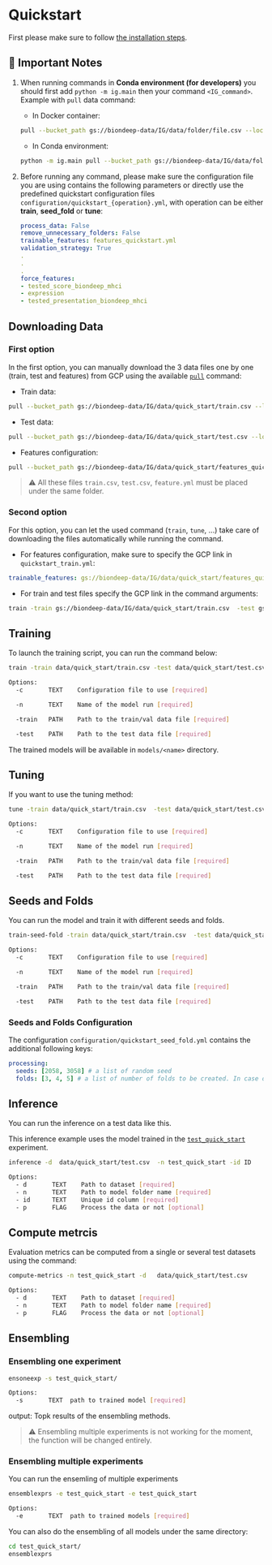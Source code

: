 # Quickstart

First please make sure to follow [the installation steps](installation.md).

## 🚨 Important Notes

1. When running commands in **Conda environment (for developers)** you should first add `python -m ig.main` then your command `<IG_command>`. Example with `pull` data command:
    - In Docker container:

    ```bash
    pull --bucket_path gs://biondeep-data/IG/data/folder/file.csv --local_path /home/app/ig/data/folder/file.csv
    ```

    - In Conda environment:

    ```bash
    python -m ig.main pull --bucket_path gs://biondeep-data/IG/data/folder/file.csv --local_path /home/app/ig/data/folder/file.csv
    ```

2. Before running any command, please make sure the configuration file you are using contains the following parameters or directly use the predefined quickstart configuration files `configuration/quickstart_{operation}.yml`, with operation can be either **train**, **seed_fold** or **tune**:

    ```yml
    process_data: False
    remove_unnecessary_folders: False
    trainable_features: features_quickstart.yml
    validation_strategy: True
    .
    .
    .
    force_features:
    - tested_score_biondeep_mhci
    - expression
    - tested_presentation_biondeep_mhci
    ```

## Downloading Data

### First option

In the first option, you can manually download the 3 data files one by one (train, test and features) from GCP using the available [`pull`](push_pull.md#docker-pull-command) command:

- Train data:

```bash
pull --bucket_path gs://biondeep-data/IG/data/quick_start/train.csv --local_path data/quick_start/train.csv
```

- Test data:

```bash
pull --bucket_path gs://biondeep-data/IG/data/quick_start/test.csv --local_path data/quick_start/test.csv
```

- Features configuration:

```bash
pull --bucket_path gs://biondeep-data/IG/data/quick_start/features_quickstart.yml --local_path data/quick_start/features_quickstart.yml
```

>:warning:  All these files `train.csv`, `test.csv`, `feature.yml` must be placed under the same folder.

### Second option

For this option, you can let the used command (`train`, `tune`, ...) take care of downloading the files automatically while running the command.

- For features configuration, make sure to specify the GCP link in `quickstart_train.yml`:

```yml
trainable_features: gs://biondeep-data/IG/data/quick_start/features_quickstart.yml
```

- For train and test files specify the GCP link in the command arguments:

```bash
train -train gs://biondeep-data/IG/data/quick_start/train.csv  -test gs://biondeep-data/IG/data/quick_start/test.csv  -n test_quick_start -c quickstart_train.yml
```

## Training

To launch the training script, you can run the command below:

```bash
train -train data/quick_start/train.csv -test data/quick_start/test.csv -n test_quick_start -c quickstart_train.yml
```

```bash
Options:
  -c       TEXT    Configuration file to use [required]

  -n       TEXT    Name of the model run [required]

  -train   PATH    Path to the train/val data file [required]

  -test    PATH    Path to the test data file [required]
```

The trained models will be available in `models/<name>` directory.

## Tuning

If you want to use the tuning method:

```bash
tune -train data/quick_start/train.csv  -test data/quick_start/test.csv  -c quickstart_tune.yml -n  test_tune
```

```bash
Options:
  -c       TEXT    Configuration file to use [required]

  -n       TEXT    Name of the model run [required]

  -train   PATH    Path to the train/val data file [required]

  -test    PATH    Path to the test data file [required]
```

## Seeds and Folds

You can run the model and train it with different seeds and folds.

```bash
train-seed-fold -train data/quick_start/train.csv  -test data/quick_start/test.csv  -c quickstart_seed_fold.yml -n  test_seed_fold
```

```bash
Options:
  -c       TEXT    Configuration file to use [required]

  -n       TEXT    Name of the model run [required]

  -train   PATH    Path to the train/val data file [required]

  -test    PATH    Path to the test data file [required]
```

### Seeds and Folds Configuration

The configuration `configuration/quickstart_seed_fold.yml` contains the additional following keys:

```yaml
processing:
  seeds: [2058, 3058] # a list of random seed
  folds: [3, 4, 5] # a list of number of folds to be created. In case of single KFold experiment determines how many folds will be created.
```

## Inference

You can run the inference on a test data like this.

This inference example uses the model trained in the [`test_quick_start`](#training) experiment.

```bash
inference -d  data/quick_start/test.csv  -n test_quick_start -id ID
```

```bash
Options:
  - d       TEXT    Path to dataset [required]
  - n       TEXT    Path to model folder name [required]
  - id      TEXT    Unique id column [required]
  - p       FLAG    Process the data or not [optional]

```

## Compute metrcis

Evaluation metrics can be computed from a single or several test datasets using the command:

```bash
compute-metrics -n test_quick_start -d   data/quick_start/test.csv
```

```bash
Options:
  - d       TEXT    Path to dataset [required]
  - n       TEXT    Path to model folder name [required]
  - p       FLAG    Process the data or not [optional]

```

## Ensembling

### Ensembling one experiment

```bash
ensoneexp -s test_quick_start/
```

```bash
Options:
  -s       TEXT  path to trained model [required]
```

output: Topk results of the ensembling methods.

>:warning: Ensembling multiple experiments is not working for the moment, the function will be changed entirely.

### Ensembling multiple experiments

You can run the ensemling of multiple experiments

```bash
ensemblexprs -e test_quick_start -e test_quick_start
```

```bash
Options:
  -e       TEXT  path to trained models [required]
```

You can also do the ensembling of all models under the same directory:

```bash
cd test_quick_start/
ensemblexprs
```
